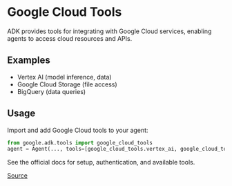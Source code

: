 # Google Cloud Tools

ADK provides tools for integrating with Google Cloud services, enabling agents to access cloud resources and APIs.

## Examples
- Vertex AI (model inference, data)
- Google Cloud Storage (file access)
- BigQuery (data queries)

## Usage
Import and add Google Cloud tools to your agent:
```python
from google.adk.tools import google_cloud_tools
agent = Agent(..., tools=[google_cloud_tools.vertex_ai, google_cloud_tools.bigquery])
```

See the official docs for setup, authentication, and available tools.

[Source](https://google.github.io/adk-docs/tools/google-cloud-tools/) 